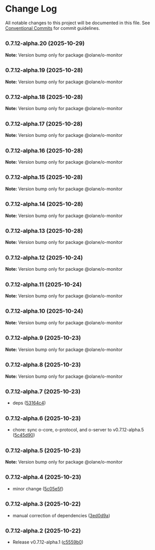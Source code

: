 # Change Log

All notable changes to this project will be documented in this file.
See [Conventional Commits](https://conventionalcommits.org) for commit guidelines.

## <small>0.7.12-alpha.20 (2025-10-29)</small>

**Note:** Version bump only for package @olane/o-monitor

## <small>0.7.12-alpha.19 (2025-10-28)</small>

**Note:** Version bump only for package @olane/o-monitor

## <small>0.7.12-alpha.18 (2025-10-28)</small>

**Note:** Version bump only for package @olane/o-monitor

## <small>0.7.12-alpha.17 (2025-10-28)</small>

**Note:** Version bump only for package @olane/o-monitor

## <small>0.7.12-alpha.16 (2025-10-28)</small>

**Note:** Version bump only for package @olane/o-monitor

## <small>0.7.12-alpha.15 (2025-10-28)</small>

**Note:** Version bump only for package @olane/o-monitor

## <small>0.7.12-alpha.14 (2025-10-28)</small>

**Note:** Version bump only for package @olane/o-monitor

## <small>0.7.12-alpha.13 (2025-10-28)</small>

**Note:** Version bump only for package @olane/o-monitor

## <small>0.7.12-alpha.12 (2025-10-24)</small>

**Note:** Version bump only for package @olane/o-monitor

## <small>0.7.12-alpha.11 (2025-10-24)</small>

**Note:** Version bump only for package @olane/o-monitor

## <small>0.7.12-alpha.10 (2025-10-24)</small>

**Note:** Version bump only for package @olane/o-monitor

## <small>0.7.12-alpha.9 (2025-10-23)</small>

**Note:** Version bump only for package @olane/o-monitor

## <small>0.7.12-alpha.8 (2025-10-23)</small>

**Note:** Version bump only for package @olane/o-monitor

## <small>0.7.12-alpha.7 (2025-10-23)</small>

- deps ([53164c4](https://github.com/olane-labs/olane/commit/53164c4))

## <small>0.7.12-alpha.6 (2025-10-23)</small>

- chore: sync o-core, o-protocol, and o-server to v0.7.12-alpha.5 ([5c45d90](https://github.com/olane-labs/olane/commit/5c45d90))

## <small>0.7.12-alpha.5 (2025-10-23)</small>

**Note:** Version bump only for package @olane/o-monitor

## <small>0.7.12-alpha.4 (2025-10-23)</small>

- minor change ([5c05e5f](https://github.com/olane-labs/olane/commit/5c05e5f))

## <small>0.7.12-alpha.3 (2025-10-22)</small>

- manual correction of dependencies ([3ed0d9a](https://github.com/olane-labs/olane/commit/3ed0d9a))

## <small>0.7.12-alpha.2 (2025-10-22)</small>

- Release v0.7.12-alpha.1 ([c5559b0](https://github.com/olane-labs/olane/commit/c5559b0))
